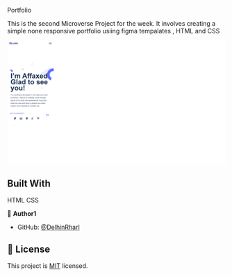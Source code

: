 
Portfolio

This is the second Microverse Project  for the week. It involves creating a simple none responsive portfolio usiing figma tempalates , HTML and CSS

![screenshot](./Images/Portfolio.png)


## Built With

HTML
CSS



👤 **Author1**

- GitHub: [@DelhinRharl](https://github.com/DelhinRharl)

## 📝 License

This project is [MIT](./MIT.md) licensed.
